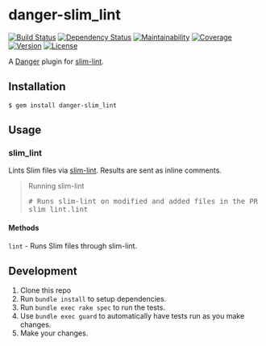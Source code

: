 # danger-slim_lint

[![Build Status](https://badgen.net/travis/blooper05/danger-slim_lint?icon=travis)](https://travis-ci.com/blooper05/danger-slim_lint)
[![Dependency Status](https://api.dependabot.com/badges/status?host=github&repo=blooper05/danger-slim_lint)](https://dependabot.com)
[![Maintainability](https://badgen.net/codeclimate/maintainability/blooper05/danger-slim_lint?icon=codeclimate)](https://codeclimate.com/github/blooper05/danger-slim_lint)
[![Coverage](https://badgen.net/codeclimate/coverage/blooper05/danger-slim_lint?icon=codeclimate)](https://codeclimate.com/github/blooper05/danger-slim_lint)
[![Version](https://badgen.net/rubygems/v/danger-slim_lint?icon=ruby)](https://rubygems.org/gems/danger-slim_lint)
[![License](https://badgen.net/github/license/blooper05/danger-slim_lint?icon=github)](https://github.com/blooper05/danger-slim_lint/blob/master/LICENSE)

A [Danger](https://rubygems.org/gems/danger) plugin for [slim-lint](https://rubygems.org/gems/slim_lint).

## Installation

    $ gem install danger-slim_lint

## Usage

### slim_lint

Lints Slim files via [slim-lint](https://rubygems.org/gems/slim_lint).
Results are sent as inline comments.

<blockquote>Running slim-lint
  <pre>
# Runs slim-lint on modified and added files in the PR
slim_lint.lint</pre>
</blockquote>

#### Methods

`lint` - Runs Slim files through slim-lint.

## Development

1. Clone this repo
2. Run `bundle install` to setup dependencies.
3. Run `bundle exec rake spec` to run the tests.
4. Use `bundle exec guard` to automatically have tests run as you make changes.
5. Make your changes.
